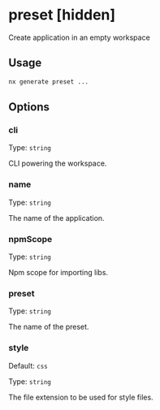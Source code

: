 # preset [hidden]

Create application in an empty workspace

## Usage

```bash
nx generate preset ...

```

## Options

### cli

Type: `string`

CLI powering the workspace.

### name

Type: `string`

The name of the application.

### npmScope

Type: `string`

Npm scope for importing libs.

### preset

Type: `string`

The name of the preset.

### style

Default: `css`

Type: `string`

The file extension to be used for style files.
